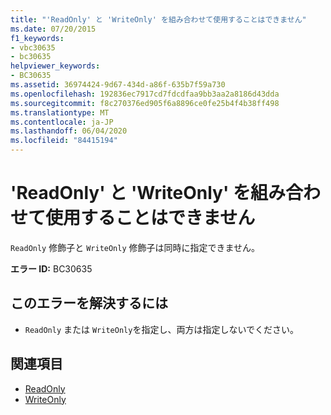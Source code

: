 ```yaml
---
title: "'ReadOnly' と 'WriteOnly' を組み合わせて使用することはできません"
ms.date: 07/20/2015
f1_keywords:
- vbc30635
- bc30635
helpviewer_keywords:
- BC30635
ms.assetid: 36974424-9d67-434d-a86f-635b7f59a730
ms.openlocfilehash: 192836ec7917cd7fdcdfaa9bb3aa2a8186d43dda
ms.sourcegitcommit: f8c270376ed905f6a8896ce0fe25b4f4b38ff498
ms.translationtype: MT
ms.contentlocale: ja-JP
ms.lasthandoff: 06/04/2020
ms.locfileid: "84415194"
---
```

# <a name="readonly-and-writeonly-cannot-be-combined"></a>'ReadOnly' と 'WriteOnly' を組み合わせて使用することはできません
`ReadOnly` 修飾子と `WriteOnly` 修飾子は同時に指定できません。  
  
 **エラー ID:** BC30635  
  
## <a name="to-correct-this-error"></a>このエラーを解決するには  
  
- `ReadOnly` または `WriteOnly`を指定し、両方は指定しないでください。  
  
## <a name="see-also"></a>関連項目

- [ReadOnly](../language-reference/modifiers/readonly.md)
- [WriteOnly](../language-reference/modifiers/writeonly.md)
